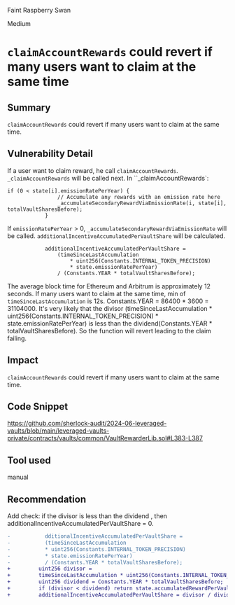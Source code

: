 Faint Raspberry Swan

Medium

# `claimAccountRewards` could revert if many users want to claim at the same time

## Summary
`claimAccountRewards` could revert if many users want to claim at the same time.
## Vulnerability Detail
If a user want to claim reward, he call `claimAccountRewards`. `_claimAccountRewards` will be called next. In ``_claimAccountRewards`:
```solidity
if (0 < state[i].emissionRatePerYear) {
                // Accumulate any rewards with an emission rate here
                _accumulateSecondaryRewardViaEmissionRate(i, state[i], totalVaultSharesBefore);
            }
```
If `emissionRatePerYear` > 0, `_accumulateSecondaryRewardViaEmissionRate` will be called.
`additionalIncentiveAccumulatedPerVaultShare` will be calculated.
```solidity
            additionalIncentiveAccumulatedPerVaultShare =
                (timeSinceLastAccumulation
                    * uint256(Constants.INTERNAL_TOKEN_PRECISION)
                    * state.emissionRatePerYear)
                / (Constants.YEAR * totalVaultSharesBefore);
```
The average block time for Ethereum and Arbitrum  is approximately 12 seconds.
If many users want to claim at the same time, min of `timeSinceLastAccumulation` is 12s.
Constants.YEAR = 86400 * 3600 = 31104000.
It's very likely that the divisor (timeSinceLastAccumulation * uint256(Constants.INTERNAL_TOKEN_PRECISION) * state.emissionRatePerYear) is less than the dividend(Constants.YEAR * totalVaultSharesBefore).
So the function will revert leading to the claim failing.
## Impact
`claimAccountRewards` could revert if many users want to claim at the same time.
## Code Snippet
https://github.com/sherlock-audit/2024-06-leveraged-vaults/blob/main/leveraged-vaults-private/contracts/vaults/common/VaultRewarderLib.sol#L383-L387
## Tool used
manual
## Recommendation
Add check:
if the divisor is less than the dividend , then  additionalIncentiveAccumulatedPerVaultShare = 0.
```diff
-           dditionalIncentiveAccumulatedPerVaultShare = 
-           (timeSinceLastAccumulation 
-           * uint256(Constants.INTERNAL_TOKEN_PRECISION) 
-           * state.emissionRatePerYear) 
-           / (Constants.YEAR * totalVaultSharesBefore);  
+         uint256 divisor =
+         timeSinceLastAccumulation * uint256(Constants.INTERNAL_TOKEN_PRECISION) * state.emissionRatePerYear;
+         uint256 dividend = Constants.YEAR * totalVaultSharesBefore;
+         if (divisor < dividend) return state.accumulatedRewardPerVaultShare;
+         additionalIncentiveAccumulatedPerVaultShare = divisor / dividend;
```
